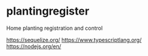 # plantingregister
Home planting registration and control

https://sequelize.org/
https://www.typescriptlang.org/
https://nodejs.org/en/
